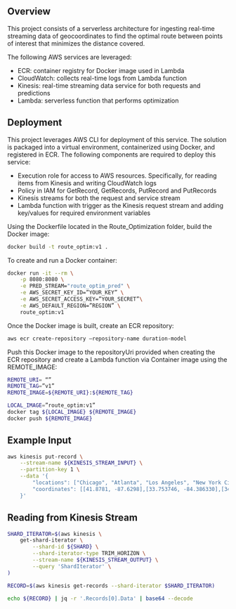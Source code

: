 ## Overview

This project consists of a serverless architecture for ingesting real-time streaming data of geocoordinates to find the optimal route between points of interest that minimizes the distance covered. 

The following AWS services are leveraged:

- ECR: container registry for Docker image used in Lambda 
- CloudWatch: collects real-time logs from Lambda function
- Kinesis: real-time streaming data service for both requests and predictions
- Lambda: serverless function that performs optimization

## Deployment

This project leverages AWS CLI for deployment of this service. The solution is packaged into a virtual environment, containerized using Docker, and registered in ECR. The following components are required to deploy this service:

- Execution role for access to AWS resources. Specifically, for reading items from Kinesis and writing CloudWatch logs
- Policy in IAM for GetRecord, GetRecords, PutRecord and PutRecords 
- Kinesis streams for both the request and service stream
- Lambda function with trigger as the Kinesis request stream and adding key/values for required environment variables

Using the Dockerfile located in the Route_Optimization folder, build the Docker image:

```bash
docker build -t route_optim:v1 .
```

To create and run a Docker container:

```bash
docker run -it --rm \
    -p 8080:8080 \
    -e PRED_STREAM="route_optim_pred" \
    -e AWS_SECRET_KEY_ID=”YOUR_KEY” \
    -e AWS_SECRET_ACCESS_KEY=”YOUR_SECRET”\
    -e AWS_DEFAULT_REGION=”REGION” \
    route_optim:v1

```

Once the Docker image is built, create an ECR repository: 

```bash
aws ecr create-repository –repository-name duration-model
```

Push this Docker image to the repositoryUri provided when creating the ECR repository and create a Lambda function via Container image using the REMOTE_IMAGE:

```bash
REMOTE_URI= “” 
REMOTE_TAG=”v1”
REMOTE_IMAGE=${REMOTE_URI}:${REMOTE_TAG}

LOCAL_IMAGE=”route_optim:v1”
docker tag ${LOCAL_IMAGE} ${REMOTE_IMAGE}
docker push ${REMOTE_IMAGE}
```

## Example Input

```bash
aws kinesis put-record \
    --stream-name ${KINESIS_STREAM_INPUT} \
    --partition-key 1 \
    --data '{
        "locations": ["Chicago", "Atlanta", "Los Angeles", "New York City"], 
        "coordinates": [[41.8781, -87.6298],[33.753746, -84.386330],[34.052235, -118.243683],[40.730610, -73.935242]]
    }'
```
## Reading from Kinesis Stream

```bash
SHARD_ITERATOR=$(aws kinesis \
    get-shard-iterator \
        --shard-id ${SHARD} \
        --shard-iterator-type TRIM_HORIZON \
        --stream-name ${KINESIS_STREAM_OUTPUT} \
        --query 'ShardIterator' \
)

RECORD=$(aws kinesis get-records --shard-iterator $SHARD_ITERATOR)

echo ${RECORD} | jq -r '.Records[0].Data' | base64 --decode
```





